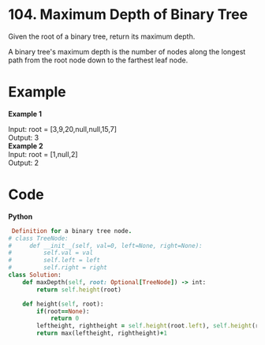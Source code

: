 # 104. Maximum Depth of Binary Tree
Given the root of a binary tree, return its maximum depth.  

A binary tree's maximum depth is the number of nodes along the longest path from the root node down to the farthest leaf node.  

 
# Example  
**Example 1**  

Input: root = [3,9,20,null,null,15,7]  
Output: 3  
**Example 2**  
Input: root = [1,null,2]  
Output: 2   

# Code  
**Python**  
```ruby
 Definition for a binary tree node.
# class TreeNode:
#     def __init__(self, val=0, left=None, right=None):
#         self.val = val
#         self.left = left
#         self.right = right
class Solution:
    def maxDepth(self, root: Optional[TreeNode]) -> int:
        return self.height(root)

    def height(self, root):
        if(root==None):
            return 0
        leftheight, rightheight = self.height(root.left), self.height(root.right)
        return max(leftheight, rightheight)+1
```
